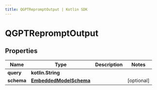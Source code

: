 ```yaml
---
title: QGPTRepromptOutput | Kotlin SDK
---
```



# QGPTRepromptOutput

## Properties
Name | Type | Description | Notes
------------ | ------------- | ------------- | -------------
**query** | **kotlin.String** |  | 
**schema** | [**EmbeddedModelSchema**](EmbeddedModelSchema) |  |  [optional]



